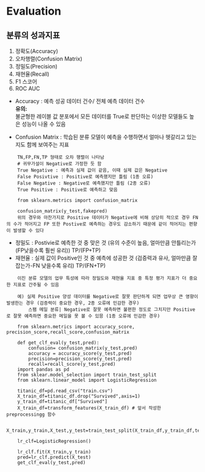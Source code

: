 # Evaluation

## 분류의 성과지표
1) 정확도(Accuracy)
2) 오차행렬(Confusion Matrix)
3) 정밀도(Precision)
4) 재현율(Recall)
5) F1 스코어
6) ROC AUC

* Accuracy : 예측 성공 데이터 건수/ 전체 예측 데이터 건수  
**유의:**  
불균형한 레이블 값 분포에서 모든 데이터를 True로 판단하는 이상한 모델들도 높은 성능이 나올 수 있음

* Confusion Matrix : 학습된 분류 모델이 예측을 수행하면서 얼마나 헷갈리고 있는지도 함께 보여주는 지표
```
    TN,FP,FN,TP 형태로 오차 행렬이 나타남
    # 귀무가설이 Negative로 가정한 듯 함
    True Negative : 예측과 실제 값이 같음, 이때 실제 값은 Negative
    False Posivtive : Positive로 예측했지만 틀림 (1종 오류)
    False Negative : Negative로 예측했지만 틀림 (2종 오류)
    True Positive : Positive로 예측하고 맞음

    from sklearn.metrics import confusion_matrix

    confusion_matrix(y_test,fakepred)
    위의 경우와 마찬가지로 Positive 데이터가 Negative에 비해 상당히 적으로 경우 FN의 수가 적어지고 FP 또한 Postive로 예측하는 경우도 감소하기 때문에 같이 적어지는 편향이 발생할 수 있다
```
* 정밀도 : Postivie로 예측한 것 중 맞은 것  (유의 수준이 높음, 얼마만큼 안틀리는가(FP낮을수록 훨씬 유리))
TP/(FP+TP)
* 재현율 : 실제 값이 Positive인 것 중 예측에 성공한 것  (검증력과 유사, 얼마만큼 잘 잡는가-FN 낮을수록 유리)
TP/(FN+TP)

```
    이진 분류 모델의 업무 특성에 따라 정밀도와 재현율 지표 중 특정 평가 지표가 더 중요한 지표로 간주될 수 있음

    예) 실제 Positive 양성 데이터를 Negative로 잘못 판단하게 되면 업무상 큰 영향이 발생한는 경우 (검증력이 중요한 경우, 2종 오류에 민감한 경우)
        스팸 메일 분류| Negative로 잘못 예측하면 불편한 정도로 그치지만 Positive로 잘못 예측하면 중요한 메일을 못 볼 수 있믕 (1종 오류에 민감한 경우)
```
```
    from sklearn.metrics import accuracy_score, precision_score,recall_score,confusion_matrix

    def get_clf_eval(y_test,pred):
        confusion= confusion_matrix(y_test,pred)
        accuracy = accuracy_score(y_test,pred)
        precision=precision_score(y_test,pred)
        recall=recall_score(y_test,pred)
    import pandas as pd
    from sklear.model_selection import train_test_split
    from sklearn.linear_model import LogisticRegression

    titanic_df=pd.read_csv("train.csv")
    X_train_df=titanic_df.drop("Survived",axis=1)
    y_train_df=titanic_df["Survived"]
    X_train_df=transform_features(X_train_df) # 앞서 작성한 preprocessingg 함수

    X_train,y_train,X_test,y_test=train_test_split(X_train_df,y_train_df,test_size=0.2,)

    lr_clf=LogisticRegression()

    lr_clf.fit(X_train,y_train)
    pred=lr_clf.predict(X_test)
    get_clf_eval(y_test,pred)
```